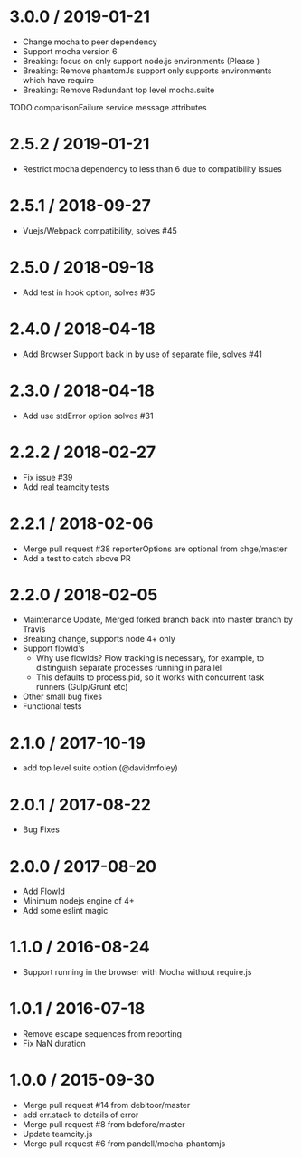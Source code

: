 3.0.0 / 2019-01-21
==================
* Change mocha to peer dependency
* Support mocha version 6
* Breaking: focus on only support node.js environments (Please )
* Breaking: Remove phantomJs support only supports environments which have require
* Breaking: Remove Redundant top level mocha.suite

TODO
comparisonFailure service message attributes

2.5.2 / 2019-01-21
==================
* Restrict mocha dependency to less than 6 due to compatibility issues

2.5.1 / 2018-09-27
==================
* Vuejs/Webpack compatibility, solves #45

2.5.0 / 2018-09-18
==================
* Add test in hook option, solves #35

2.4.0 / 2018-04-18
==================
* Add Browser Support back in by use of separate file, solves #41

2.3.0 / 2018-04-18
==================
* Add use stdError option solves #31

2.2.2 / 2018-02-27
==================
* Fix issue #39
* Add real teamcity tests

2.2.1 / 2018-02-06
==================
* Merge pull request #38 reporterOptions are optional from chge/master
* Add a test to catch above PR

2.2.0 / 2018-02-05 
==================
* Maintenance Update, Merged forked branch back into master branch by Travis
* Breaking change, supports node 4+ only 
* Support flowId's
    * Why use flowIds? Flow tracking is necessary, for example, to distinguish separate processes running in parallel
    * This defaults to process.pid, so it works with concurrent task runners (Gulp/Grunt etc)
* Other small bug fixes
* Functional tests

2.1.0 / 2017-10-19 
==================
* add top level suite option (@davidmfoley)

2.0.1 / 2017-08-22 
==================
* Bug Fixes

2.0.0 / 2017-08-20
==================
* Add FlowId
* Minimum nodejs engine of 4+
* Add some eslint magic

1.1.0 / 2016-08-24 
==================
  * Support running in the browser with Mocha without require.js

1.0.1 / 2016-07-18
==================
  * Remove escape sequences from reporting
  * Fix NaN duration

1.0.0 / 2015-09-30
==================
  * Merge pull request #14 from debitoor/master
  * add err.stack to details of error
  * Merge pull request #8 from bdefore/master
  * Update teamcity.js
  * Merge pull request #6 from pandell/mocha-phantomjs
